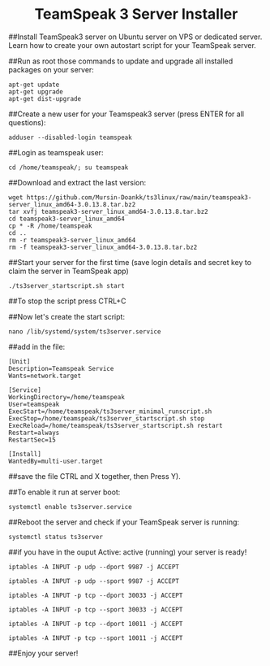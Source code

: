 <h1 align='center'>TeamSpeak 3 Server Installer</h1>
##Install TeamSpeak3 server on Ubuntu server on VPS or dedicated server. Learn how to create your own autostart script for your TeamSpeak server.

##Run as root those commands to update and upgrade all installed packages on your server:
```
apt-get update
apt-get upgrade
apt-get dist-upgrade
```
##Create a new user for your Teamspeak3 server (press ENTER for all questions):
```
adduser --disabled-login teamspeak
```
##Login as teamspeak user:
```
cd /home/teamspeak/; su teamspeak
```
##Download and extract the last version:
```
wget https://github.com/Mursin-Doankk/ts3linux/raw/main/teamspeak3-server_linux_amd64-3.0.13.8.tar.bz2
tar xvfj teamspeak3-server_linux_amd64-3.0.13.8.tar.bz2
cd teamspeak3-server_linux_amd64
cp * -R /home/teamspeak
cd ..
rm -r teamspeak3-server_linux_amd64
rm -f teamspeak3-server_linux_amd64-3.0.13.8.tar.bz2
```
##Start your server for the first time (save login details and secret key to claim the server in TeamSpeak app)
```
./ts3server_startscript.sh start
```
##To stop the script press CTRL+C

##Now let's create the start script:
```
nano /lib/systemd/system/ts3server.service
```
##add in the file:
```
[Unit]
Description=Teamspeak Service
Wants=network.target

[Service]
WorkingDirectory=/home/teamspeak
User=teamspeak
ExecStart=/home/teamspeak/ts3server_minimal_runscript.sh
ExecStop=/home/teamspeak/ts3server_startscript.sh stop
ExecReload=/home/teamspeak/ts3server_startscript.sh restart
Restart=always
RestartSec=15

[Install]
WantedBy=multi-user.target
```
##save the file  CTRL and X together, then Press Y).

##To enable it run at server boot:
```
systemctl enable ts3server.service
```
##Reboot the server and check if your TeamSpeak server is running:
```
systemctl status ts3server
```
##if you have in the ouput Active: active (running) your server is ready!
```
iptables -A INPUT -p udp --dport 9987 -j ACCEPT

iptables -A INPUT -p udp --sport 9987 -j ACCEPT

iptables -A INPUT -p tcp --dport 30033 -j ACCEPT

iptables -A INPUT -p tcp --sport 30033 -j ACCEPT

iptables -A INPUT -p tcp --dport 10011 -j ACCEPT

iptables -A INPUT -p tcp --sport 10011 -j ACCEPT
```
##Enjoy your server!
